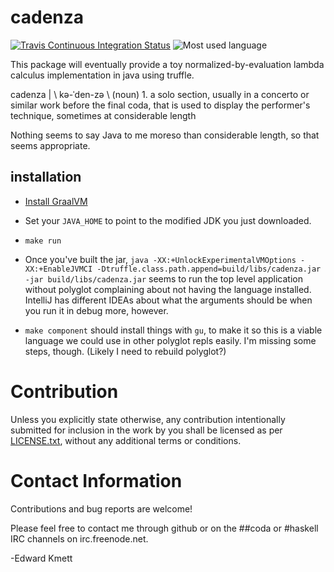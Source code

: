 # cadenza

[![Travis Continuous Integration Status][travis-img]][travis]
![Most used language][top-language-img]

This package will eventually provide a toy normalized-by-evaluation lambda calculus implementation in java using truffle.

cadenza | \ kə-ˈden-zə \ (noun) 1. a solo section, usually in a concerto or similar work before the final coda, that is used to display the performer's technique, sometimes at considerable length

Nothing seems to say Java to me moreso than considerable length, so that seems appropriate.

## installation

* [Install GraalVM][graalvm]

* Set your `JAVA_HOME` to point to the modified JDK you just downloaded.

* `make run`

* Once you've built the jar, `java -XX:+UnlockExperimentalVMOptions -XX:+EnableJVMCI -Dtruffle.class.path.append=build/libs/cadenza.jar -jar build/libs/cadenza.jar` seems to run the top level application without polyglot complaining about not having the language installed. IntelliJ has different IDEAs about what the arguments should be when you run it in debug more, however.

* `make component` should install things with `gu`, to make it so this is a viable language we could use in other polyglot repls easily. I'm missing some steps, though. (Likely I need to rebuild polyglot?)

Contribution
============

Unless you explicitly state otherwise, any contribution intentionally submitted
for inclusion in the work by you shall be licensed as per [LICENSE.txt][license], without any
additional terms or conditions.

Contact Information
===================

Contributions and bug reports are welcome!

Please feel free to contact me through github or on the ##coda or #haskell IRC channels on irc.freenode.net.

-Edward Kmett

 [graalvm]: https://www.graalvm.org/downloads
 [travis]: http://travis-ci.org/ekmett/cadenza
 [travis-img]: https://secure.travis-ci.org/ekmett/cadenza.png?branch=master
 [top-language-img]: https://img.shields.io/github/languages/top/ekmett/cadenza
 [license]: https://raw.githubusercontent.com/ekmett/cadenza/master/LICENSE.txt
